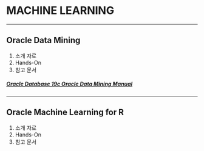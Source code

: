 MACHINE LEARNING
===
***
Oracle Data Mining
---
1. 소개 자료
2. Hands-On
3. 참고 문서
##### [Oracle Database 19c Oracle Data Mining Manual](https://docs.oracle.com/en/database/oracle/oracle-database/19/dmcon/index.html)



***

Oracle Machine Learning for R
---
1. 소개 자료
2. Hands-On
3. 참고 문서
